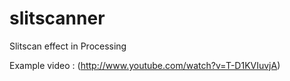 # slitscanner
Slitscan effect in Processing

Example video :
(http://www.youtube.com/watch?v=T-D1KVIuvjA)
